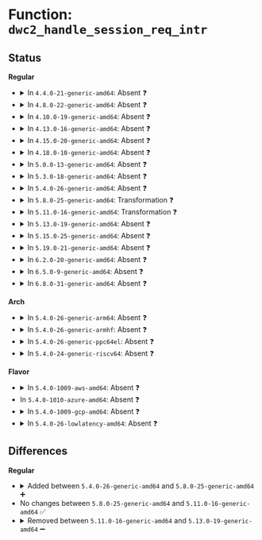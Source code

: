 # Function: <code>dwc2_handle_session_req_intr</code>

## Status
<b>Regular</b>
<ul>
<li>
<details>
<summary>In <code>4.4.0-21-generic-amd64</code>: Absent ❓</summary>

```json
{
  "name": "dwc2_handle_session_req_intr",
  "collision_type": "Unique Static",
  "inline_type": "Full",
  "funcs": [
    {
      "addr": 18446744071585290095,
      "name": "dwc2_handle_session_req_intr",
      "external": false,
      "loc": "drivers/usb/dwc2/core_intr.c:314",
      "file": "drivers/usb/dwc2/core_intr.c",
      "inline": "not declared, inlined",
      "caller_inline": [
        "drivers/usb/dwc2/core_intr.c:dwc2_handle_common_intr"
      ],
      "caller_func": []
    }
  ],
  "symbols": []
}
```
</details>
</li>
<li>
<details>
<summary>In <code>4.8.0-22-generic-amd64</code>: Absent ❓</summary>

```json
{
  "name": "dwc2_handle_session_req_intr",
  "collision_type": "Unique Static",
  "inline_type": "Full",
  "funcs": [
    {
      "addr": 18446744071585677529,
      "name": "dwc2_handle_session_req_intr",
      "external": false,
      "loc": "drivers/usb/dwc2/core_intr.c:312",
      "file": "drivers/usb/dwc2/core_intr.c",
      "inline": "not declared, inlined",
      "caller_inline": [
        "drivers/usb/dwc2/core_intr.c:dwc2_handle_common_intr"
      ],
      "caller_func": []
    }
  ],
  "symbols": []
}
```
</details>
</li>
<li>
<details>
<summary>In <code>4.10.0-19-generic-amd64</code>: Absent ❓</summary>

```json
{
  "name": "dwc2_handle_session_req_intr",
  "collision_type": "Unique Static",
  "inline_type": "Full",
  "funcs": [
    {
      "addr": 18446744071585859182,
      "name": "dwc2_handle_session_req_intr",
      "external": false,
      "loc": "drivers/usb/dwc2/core_intr.c:312",
      "file": "drivers/usb/dwc2/core_intr.c",
      "inline": "not declared, inlined",
      "caller_inline": [
        "drivers/usb/dwc2/core_intr.c:dwc2_handle_common_intr"
      ],
      "caller_func": []
    }
  ],
  "symbols": []
}
```
</details>
</li>
<li>
<details>
<summary>In <code>4.13.0-16-generic-amd64</code>: Absent ❓</summary>

```json
{
  "name": "dwc2_handle_session_req_intr",
  "collision_type": "Unique Static",
  "inline_type": "Full",
  "funcs": [
    {
      "addr": 18446744071585945262,
      "name": "dwc2_handle_session_req_intr",
      "external": false,
      "loc": "drivers/usb/dwc2/core_intr.c:311",
      "file": "drivers/usb/dwc2/core_intr.c",
      "inline": "not declared, inlined",
      "caller_inline": [
        "drivers/usb/dwc2/core_intr.c:dwc2_handle_common_intr"
      ],
      "caller_func": []
    }
  ],
  "symbols": []
}
```
</details>
</li>
<li>
<details>
<summary>In <code>4.15.0-20-generic-amd64</code>: Absent ❓</summary>

```json
{
  "name": "dwc2_handle_session_req_intr",
  "collision_type": "Unique Static",
  "inline_type": "Full",
  "funcs": [
    {
      "addr": 18446744071586388366,
      "name": "dwc2_handle_session_req_intr",
      "external": false,
      "loc": "drivers/usb/dwc2/core_intr.c:312",
      "file": "drivers/usb/dwc2/core_intr.c",
      "inline": "not declared, inlined",
      "caller_inline": [
        "drivers/usb/dwc2/core_intr.c:dwc2_handle_common_intr"
      ],
      "caller_func": []
    }
  ],
  "symbols": []
}
```
</details>
</li>
<li>
<details>
<summary>In <code>4.18.0-10-generic-amd64</code>: Absent ❓</summary>

```json
{
  "name": "dwc2_handle_session_req_intr",
  "collision_type": "Unique Static",
  "inline_type": "Full",
  "funcs": [
    {
      "addr": 18446744071586647629,
      "name": "dwc2_handle_session_req_intr",
      "external": false,
      "loc": "drivers/usb/dwc2/core_intr.c:312",
      "file": "drivers/usb/dwc2/core_intr.c",
      "inline": "not declared, inlined",
      "caller_inline": [
        "drivers/usb/dwc2/core_intr.c:dwc2_handle_common_intr"
      ],
      "caller_func": []
    }
  ],
  "symbols": []
}
```
</details>
</li>
<li>
<details>
<summary>In <code>5.0.0-13-generic-amd64</code>: Absent ❓</summary>

```json
{
  "name": "dwc2_handle_session_req_intr",
  "collision_type": "Unique Static",
  "inline_type": "Full",
  "funcs": [
    {
      "addr": 18446744071586798508,
      "name": "dwc2_handle_session_req_intr",
      "external": false,
      "loc": "drivers/usb/dwc2/core_intr.c:312",
      "file": "drivers/usb/dwc2/core_intr.c",
      "inline": "not declared, inlined",
      "caller_inline": [
        "drivers/usb/dwc2/core_intr.c:dwc2_handle_common_intr"
      ],
      "caller_func": []
    }
  ],
  "symbols": []
}
```
</details>
</li>
<li>
<details>
<summary>In <code>5.3.0-18-generic-amd64</code>: Absent ❓</summary>

```json
{
  "name": "dwc2_handle_session_req_intr",
  "collision_type": "Unique Static",
  "inline_type": "Full",
  "funcs": [
    {
      "addr": 18446744071587058708,
      "name": "dwc2_handle_session_req_intr",
      "external": false,
      "loc": "drivers/usb/dwc2/core_intr.c:312",
      "file": "drivers/usb/dwc2/core_intr.c",
      "inline": "not declared, inlined",
      "caller_inline": [
        "drivers/usb/dwc2/core_intr.c:dwc2_handle_common_intr"
      ],
      "caller_func": []
    }
  ],
  "symbols": []
}
```
</details>
</li>
<li>
<details>
<summary>In <code>5.4.0-26-generic-amd64</code>: Absent ❓</summary>

```json
{
  "name": "dwc2_handle_session_req_intr",
  "collision_type": "Unique Static",
  "inline_type": "Full",
  "funcs": [
    {
      "addr": 18446744071587259076,
      "name": "dwc2_handle_session_req_intr",
      "external": false,
      "loc": "drivers/usb/dwc2/core_intr.c:312",
      "file": "drivers/usb/dwc2/core_intr.c",
      "inline": "not declared, inlined",
      "caller_inline": [
        "drivers/usb/dwc2/core_intr.c:dwc2_handle_common_intr"
      ],
      "caller_func": []
    }
  ],
  "symbols": []
}
```
</details>
</li>
<li>
<details>
<summary>In <code>5.8.0-25-generic-amd64</code>: Transformation ❓</summary>

```c
void dwc2_handle_session_req_intr(struct dwc2_hsotg * hsotg)
```

```json
{
  "name": "dwc2_handle_session_req_intr",
  "collision_type": "Unique Static",
  "inline_type": "No",
  "funcs": [
    {
      "addr": 0,
      "name": "dwc2_handle_session_req_intr",
      "external": false,
      "loc": "drivers/usb/dwc2/core_intr.c:307",
      "file": "drivers/usb/dwc2/core_intr.c",
      "inline": "seen, unknown",
      "caller_inline": [],
      "caller_func": [
        "drivers/usb/dwc2/core_intr.c:dwc2_handle_common_intr"
      ]
    }
  ],
  "symbols": [
    {
      "addr": 18446744071588111440,
      "name": "dwc2_handle_session_req_intr",
      "section": ".text",
      "bind": "STB_LOCAL",
      "size": 146
    },
    {
      "addr": 18446744071588114627,
      "name": "dwc2_handle_session_req_intr.cold",
      "section": ".text",
      "bind": "STB_LOCAL",
      "size": 20
    }
  ]
}
```
</details>
</li>
<li>
<details>
<summary>In <code>5.11.0-16-generic-amd64</code>: Transformation ❓</summary>

```c
void dwc2_handle_session_req_intr(struct dwc2_hsotg * hsotg)
```

```json
{
  "name": "dwc2_handle_session_req_intr",
  "collision_type": "Unique Static",
  "inline_type": "No",
  "funcs": [
    {
      "addr": 0,
      "name": "dwc2_handle_session_req_intr",
      "external": false,
      "loc": "drivers/usb/dwc2/core_intr.c:307",
      "file": "drivers/usb/dwc2/core_intr.c",
      "inline": "seen, unknown",
      "caller_inline": [],
      "caller_func": [
        "drivers/usb/dwc2/core_intr.c:dwc2_handle_common_intr"
      ]
    }
  ],
  "symbols": [
    {
      "addr": 18446744071588152880,
      "name": "dwc2_handle_session_req_intr",
      "section": ".text",
      "bind": "STB_LOCAL",
      "size": 146
    },
    {
      "addr": 18446744071591554338,
      "name": "dwc2_handle_session_req_intr.cold",
      "section": ".text",
      "bind": "STB_LOCAL",
      "size": 20
    }
  ]
}
```
</details>
</li>
<li>
<details>
<summary>In <code>5.13.0-19-generic-amd64</code>: Absent ❓</summary>

```json
{
  "name": "dwc2_handle_session_req_intr",
  "collision_type": "Unique Static",
  "inline_type": "Full",
  "funcs": [
    {
      "addr": 18446744071588037155,
      "name": "dwc2_handle_session_req_intr",
      "external": false,
      "loc": "drivers/usb/dwc2/core_intr.c:307",
      "file": "drivers/usb/dwc2/core_intr.c",
      "inline": "not declared, inlined",
      "caller_inline": [
        "drivers/usb/dwc2/core_intr.c:dwc2_handle_common_intr"
      ],
      "caller_func": []
    }
  ],
  "symbols": []
}
```
</details>
</li>
<li>
<details>
<summary>In <code>5.15.0-25-generic-amd64</code>: Absent ❓</summary>

```json
{
  "name": "dwc2_handle_session_req_intr",
  "collision_type": "Unique Static",
  "inline_type": "Full",
  "funcs": [
    {
      "addr": 18446744071588658261,
      "name": "dwc2_handle_session_req_intr",
      "external": false,
      "loc": "drivers/usb/dwc2/core_intr.c:307",
      "file": "drivers/usb/dwc2/core_intr.c",
      "inline": "not declared, inlined",
      "caller_inline": [
        "drivers/usb/dwc2/core_intr.c:dwc2_handle_common_intr"
      ],
      "caller_func": []
    }
  ],
  "symbols": []
}
```
</details>
</li>
<li>
<details>
<summary>In <code>5.19.0-21-generic-amd64</code>: Absent ❓</summary>

```json
{
  "name": "dwc2_handle_session_req_intr",
  "collision_type": "Unique Static",
  "inline_type": "Full",
  "funcs": [
    {
      "addr": 18446744071590074742,
      "name": "dwc2_handle_session_req_intr",
      "external": false,
      "loc": "drivers/usb/dwc2/core_intr.c:307",
      "file": "drivers/usb/dwc2/core_intr.c",
      "inline": "not declared, inlined",
      "caller_inline": [
        "drivers/usb/dwc2/core_intr.c:dwc2_handle_common_intr"
      ],
      "caller_func": []
    }
  ],
  "symbols": []
}
```
</details>
</li>
<li>
<details>
<summary>In <code>6.2.0-20-generic-amd64</code>: Absent ❓</summary>

```json
{
  "name": "dwc2_handle_session_req_intr",
  "collision_type": "Unique Static",
  "inline_type": "Full",
  "funcs": [
    {
      "addr": 18446744071591682625,
      "name": "dwc2_handle_session_req_intr",
      "external": false,
      "loc": "drivers/usb/dwc2/core_intr.c:277",
      "file": "drivers/usb/dwc2/core_intr.c",
      "inline": "not declared, inlined",
      "caller_inline": [
        "drivers/usb/dwc2/core_intr.c:dwc2_handle_common_intr"
      ],
      "caller_func": []
    }
  ],
  "symbols": []
}
```
</details>
</li>
<li>
<details>
<summary>In <code>6.5.0-9-generic-amd64</code>: Absent ❓</summary>

```json
{
  "name": "dwc2_handle_session_req_intr",
  "collision_type": "Unique Static",
  "inline_type": "Full",
  "funcs": [
    {
      "addr": 18446744071592105602,
      "name": "dwc2_handle_session_req_intr",
      "external": false,
      "loc": "drivers/usb/dwc2/core_intr.c:277",
      "file": "drivers/usb/dwc2/core_intr.c",
      "inline": "not declared, inlined",
      "caller_inline": [
        "drivers/usb/dwc2/core_intr.c:dwc2_handle_common_intr"
      ],
      "caller_func": []
    }
  ],
  "symbols": []
}
```
</details>
</li>
<li>
<details>
<summary>In <code>6.8.0-31-generic-amd64</code>: Absent ❓</summary>

```json
{
  "name": "dwc2_handle_session_req_intr",
  "collision_type": "Unique Static",
  "inline_type": "Full",
  "funcs": [
    {
      "addr": 18446744071592846034,
      "name": "dwc2_handle_session_req_intr",
      "external": false,
      "loc": "drivers/usb/dwc2/core_intr.c:277",
      "file": "drivers/usb/dwc2/core_intr.c",
      "inline": "not declared, inlined",
      "caller_inline": [
        "drivers/usb/dwc2/core_intr.c:dwc2_handle_common_intr"
      ],
      "caller_func": []
    }
  ],
  "symbols": []
}
```
</details>
</li>
</ul>
<b>Arch</b>
<ul>
<li>
<details>
<summary>In <code>5.4.0-26-generic-arm64</code>: Absent ❓</summary>

```json
{
  "name": "dwc2_handle_session_req_intr",
  "collision_type": "Unique Static",
  "inline_type": "Full",
  "funcs": [
    {
      "addr": 18446603336500370220,
      "name": "dwc2_handle_session_req_intr",
      "external": false,
      "loc": "drivers/usb/dwc2/core_intr.c:312",
      "file": "drivers/usb/dwc2/core_intr.c",
      "inline": "not declared, inlined",
      "caller_inline": [
        "drivers/usb/dwc2/core_intr.c:dwc2_handle_common_intr"
      ],
      "caller_func": []
    }
  ],
  "symbols": []
}
```
</details>
</li>
<li>
<details>
<summary>In <code>5.4.0-26-generic-armhf</code>: Absent ❓</summary>

```json
{
  "name": "dwc2_handle_session_req_intr",
  "collision_type": "Unique Static",
  "inline_type": "Full",
  "funcs": [
    {
      "addr": 3232827524,
      "name": "dwc2_handle_session_req_intr",
      "external": false,
      "loc": "drivers/usb/dwc2/core_intr.c:312",
      "file": "drivers/usb/dwc2/core_intr.c",
      "inline": "not declared, inlined",
      "caller_inline": [
        "drivers/usb/dwc2/core_intr.c:dwc2_handle_common_intr"
      ],
      "caller_func": []
    }
  ],
  "symbols": []
}
```
</details>
</li>
<li>
<details>
<summary>In <code>5.4.0-26-generic-ppc64el</code>: Absent ❓</summary>

```json
{
  "name": "dwc2_handle_session_req_intr",
  "collision_type": "Unique Static",
  "inline_type": "Full",
  "funcs": [
    {
      "addr": 13835058055293686016,
      "name": "dwc2_handle_session_req_intr",
      "external": false,
      "loc": "drivers/usb/dwc2/core_intr.c:312",
      "file": "drivers/usb/dwc2/core_intr.c",
      "inline": "not declared, inlined",
      "caller_inline": [
        "drivers/usb/dwc2/core_intr.c:dwc2_handle_common_intr"
      ],
      "caller_func": []
    }
  ],
  "symbols": []
}
```
</details>
</li>
<li>
<details>
<summary>In <code>5.4.0-24-generic-riscv64</code>: Absent ❓</summary>

```json
{
  "name": "dwc2_handle_session_req_intr",
  "collision_type": "Unique Static",
  "inline_type": "Full",
  "funcs": [
    {
      "addr": 18446743936277257086,
      "name": "dwc2_handle_session_req_intr",
      "external": false,
      "loc": "drivers/usb/dwc2/core_intr.c:312",
      "file": "drivers/usb/dwc2/core_intr.c",
      "inline": "not declared, inlined",
      "caller_inline": [
        "drivers/usb/dwc2/core_intr.c:dwc2_handle_common_intr"
      ],
      "caller_func": []
    }
  ],
  "symbols": []
}
```
</details>
</li>
</ul>
<b>Flavor</b>
<ul>
<li>
<details>
<summary>In <code>5.4.0-1009-aws-amd64</code>: Absent ❓</summary>

```json
{
  "name": "dwc2_handle_session_req_intr",
  "collision_type": "Unique Static",
  "inline_type": "Full",
  "funcs": [
    {
      "addr": 18446744071586965156,
      "name": "dwc2_handle_session_req_intr",
      "external": false,
      "loc": "drivers/usb/dwc2/core_intr.c:312",
      "file": "drivers/usb/dwc2/core_intr.c",
      "inline": "not declared, inlined",
      "caller_inline": [
        "drivers/usb/dwc2/core_intr.c:dwc2_handle_common_intr"
      ],
      "caller_func": []
    }
  ],
  "symbols": []
}
```
</details>
</li>
<li>
In <code>5.4.0-1010-azure-amd64</code>: Absent ❓
</li>
<li>
<details>
<summary>In <code>5.4.0-1009-gcp-amd64</code>: Absent ❓</summary>

```json
{
  "name": "dwc2_handle_session_req_intr",
  "collision_type": "Unique Static",
  "inline_type": "Full",
  "funcs": [
    {
      "addr": 18446744071587213636,
      "name": "dwc2_handle_session_req_intr",
      "external": false,
      "loc": "drivers/usb/dwc2/core_intr.c:312",
      "file": "drivers/usb/dwc2/core_intr.c",
      "inline": "not declared, inlined",
      "caller_inline": [
        "drivers/usb/dwc2/core_intr.c:dwc2_handle_common_intr"
      ],
      "caller_func": []
    }
  ],
  "symbols": []
}
```
</details>
</li>
<li>
<details>
<summary>In <code>5.4.0-26-lowlatency-amd64</code>: Absent ❓</summary>

```json
{
  "name": "dwc2_handle_session_req_intr",
  "collision_type": "Unique Static",
  "inline_type": "Full",
  "funcs": [
    {
      "addr": 18446744071587320618,
      "name": "dwc2_handle_session_req_intr",
      "external": false,
      "loc": "drivers/usb/dwc2/core_intr.c:312",
      "file": "drivers/usb/dwc2/core_intr.c",
      "inline": "not declared, inlined",
      "caller_inline": [
        "drivers/usb/dwc2/core_intr.c:dwc2_handle_common_intr"
      ],
      "caller_func": []
    }
  ],
  "symbols": []
}
```
</details>
</li>
</ul>

## Differences
<b>Regular</b>
<ul>
<li>
<details>
<summary>Added between <code>5.4.0-26-generic-amd64</code> and <code>5.8.0-25-generic-amd64</code> ➕</summary>

```c
void dwc2_handle_session_req_intr(struct dwc2_hsotg * hsotg)
```
</details>
</li>
<li>
No changes between <code>5.8.0-25-generic-amd64</code> and <code>5.11.0-16-generic-amd64</code> ✅
</li>
<li>
<details>
<summary>Removed between <code>5.11.0-16-generic-amd64</code> and <code>5.13.0-19-generic-amd64</code> ➖</summary>

```c
void dwc2_handle_session_req_intr(struct dwc2_hsotg * hsotg)
```
</details>
</li>
</ul>
